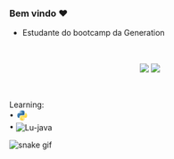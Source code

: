 ### Bem vindo ♥
- Estudante do bootcamp da Generation
##
<br>
<div align="center">
  <img height="170em" src="https://github-readme-stats.vercel.app/api?username=M4ppu&show_icons=true&include_all_commits=false&theme=radical&count_private=true"/>
  <img height="170em" src="https://github-readme-stats.vercel.app/api/top-langs/?username=M4ppu&layout=compact&langs_count=7&theme=radical"/>
</div>

##

</div>
<div style="display: inline_block"><br>
Learning:
<br>• <img align="center" alt="Lu-python" height="22" width="22" src="https://raw.githubusercontent.com/devicons/devicon/master/icons/python/python-original.svg">
<br>• <img align="center" alt="Lu-java" height="22" width="22" <img src="https://cdn.jsdelivr.net/gh/devicons/devicon/icons/java/java-original.svg" /> 

![snake gif](https://github.com/M4ppu/M4ppu/blob/output/github-contribution-grid-snake.svg)

</div>
